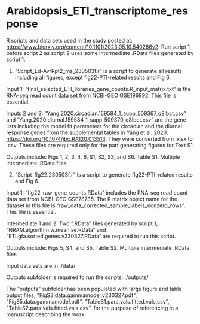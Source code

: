 # Arabidopsis_ETI_transcriptome_response

R scripts and data sets used in the study posted at: https://www.biorxiv.org/content/10.1101/2023.05.10.540266v2. Run script 1 before script 2 as script 2 uses some intermediate .RData files generated by script 1.

1. “Script_Ed-AvrRpt2_ms_230503f.r” is a script to generate all results including all figures, except flg22-PTI-related results and Fig 6.

Input 1: “final_selected_ETI_libraries_gene_counts.R_input_matrix.txt” is the RNA-seq read count data set from NCBI-GEO GSE196892. This file is essential.

Inputs 2 and 3: “Yang.2020.circadian.159584_1_supp_509367_q8lbct.csv” and “Yang.2020.diurnal.159584_1_supp_509370_q8lbct.csv” are the gene lists including the model fit parameters for the circadian and the diurnal response genes from the supplemental tables in Yang et al. 2020: https://doi.org/10.1074/jbc.RA120.013513. They were converted from .xlsx to .csv. These files are required only for the part generating figures for Text S1.

Outputs include: Figs 1, 2, 3, 4, 6, S1, S2, S3, and S6. Table S1. Multiple intermediate .RData files


2. “Script_flg22.230503f.r” is a script to generate flg22-PTI-related results and Fig 6. 

Input 1: “flg22_raw_gene_counts.RData” includes the RNA-seq read count data set from NCBI-GEO GSE78735. The R matrix object name for the dataset in this file is “raw_data_corrected_sample_labels_nonzero_rows”. This file is essential.

Intermediate 1 and 2: Two “.RData” files generated by script 1, “NRAM.algorithm.w.mean.se.RData” and “ETI.gfa.sorted.genes.v230327.RData” are required to run this script.

Outputs include: Figs 5, S4, and S5. Table S2. Multiple intermediate .RData files


Input data sets are in ./data/

Outputs subfolder is required to run the scripts: ./outputs/

The "outputs" subfolder has been populated with large figure and table output files, "FigS3.data.gammamodel.v230327.pdf", "FigS5.data.gammamodel.pdf", "TableS1.para.vals.fitted.vals.csv", "TableS2.para.vals.fitted.vals.csv", for the purpose of referencing in a manuscript describing the work.
